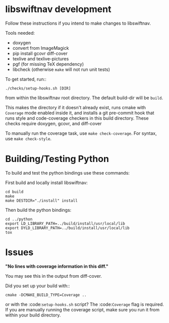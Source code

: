 libswiftnav development
=======================

Follow these instructions if you intend to make changes to libswiftnav.

Tools needed:
 - doxygen
 - convert from ImageMagick
 - pip install gcovr diff-cover
 - texlive and texlive-pictures
 - pgf (for missing TeX dependency)
 - libcheck (otherwise `make` will not run unit tests)

To get started, run::

    ./checks/setup-hooks.sh [DIR]

from within the libswiftnav root directory. The default build-dir will be `build`.

This makes the directory if it doesn't already exist, runs cmake with `Coverage` mode enabled
inside it, and installs a git pre-commit hook that runs style and code-coverage checkers
in this build directory. These checks require doxygen, gcovr, and diff-cover

To manually run the coverage task, use `make check-coverage`. For syntax, use `make check-style`.

Building/Testing Python
=======================

To build and test the python bindings use these commands:

First build and locally install libswiftnav:

    cd build
    make
    make DESTDIR="./install" install

Then build the python bindings:

    cd ../python
    export LD_LIBRARY_PATH=../build/install/usr/local/lib
    export DYLD_LIBRARY_PATH=../build/install/usr/local/lib
    tox

Issues
======

**"No lines with coverage information in this diff."**

You may see this in the output from diff-cover.

Did you set up your build with::

    cmake -DCMAKE_BUILD_TYPE=Coverage ..

or with the :code:`setup-hooks.sh` script? The :code:`Coverage` flag is
required.  If you are manually running the coverage script, make sure you run
it from within your build directory.
